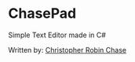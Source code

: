 # ChasePad
Simple Text Editor made in C#

Written by: [Christopher Robin Chase](https://github.com/chrischase011/)
